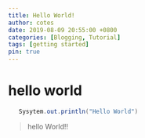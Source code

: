 ```yaml
---
title: Hello World!
author: cotes
date: 2019-08-09 20:55:00 +0800
categories: [Blogging, Tutorial]
tags: [getting started]
pin: true
---
```


# hello world

```java
   Sysytem.out.println("Hello World")
```




>hello World!!
    
